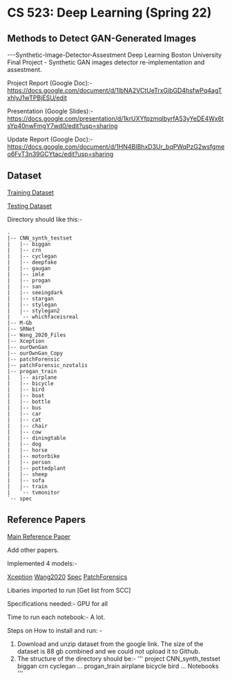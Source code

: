 # CS 523: Deep Learning (Spring 22)
## Methods to Detect GAN-Generated Images
---Synthetic-Image-Detector-Assestment
Deep Learning Boston University Final Project - Synthetic GAN images detector re-implementation and assestment. 

Project Report (Google Doc):- https://docs.google.com/document/d/1lbNA2VCtUeTrxGibGD4hsfwPq4agTxhlyJ1wTPBjESU/edit

Presentation (Google Slides):- https://docs.google.com/presentation/d/1krUXYfpzmqlbyrfA53yYeDE4Wx6tsYp40nwFmgY7wd0/edit?usp=sharing

Update Report (Google Doc):- https://docs.google.com/document/d/1HN4BIBhxD3Ur_bqPWqPzG2wsfgmeo6FvT3n39GCYtac/edit?usp=sharing

## Dataset

[Training Dataset](https://drive.google.com/file/d/1iVNBV0glknyTYGA9bCxT_d0CVTOgGcKh/view)

[Testing Dataset](https://drive.google.com/file/d/1z_fD3UKgWQyOTZIBbYSaQ-hz4AzUrLC1/view)

Directory should like this:-
```
.  
|-- CNN_synth_testset  
|   |-- biggan  
|   |-- crn  
|   |-- cyclegan  
|   |-- deepfake  
|   |-- gaugan  
|   |-- imle  
|   |-- progan  
|   |-- san  
|   |-- seeingdark  
|   |-- stargan  
|   |-- stylegan  
|   |-- stylegan2  
|   `-- whichfaceisreal  
|-- M-Gb  
|-- SRNet  
|-- Wang_2020_Files  
|-- Xception  
|-- ourOwnGan  
|-- ourOwnGan_Copy  
|-- patchForensic  
|-- patchForensic_nzotalis  
|-- progan_train  
|   |-- airplane  
|   |-- bicycle  
|   |-- bird  
|   |-- boat  
|   |-- bottle  
|   |-- bus  
|   |-- car  
|   |-- cat  
|   |-- chair  
|   |-- cow  
|   |-- diningtable  
|   |-- dog  
|   |-- horse  
|   |-- motorbike  
|   |-- person  
|   |-- pottedplant  
|   |-- sheep  
|   |-- sofa  
|   |-- train  
|   `-- tvmonitor  
`-- spec  
```

## Reference Papers

[Main Reference Paper](https://arxiv.org/pdf/2104.02617.pdf)

Add other papers.

Implemented 4 models:-

[Xception](https://github.com/MinhNguyen99AI/DeepLearning523---Synthetic-Image-Detector-Assestment/blob/main/Xception.ipynb)
[Wang2020](https://github.com/MinhNguyen99AI/DeepLearning523---Synthetic-Image-Detector-Assestment/blob/main/Wang_2020.ipynb)
[Spec](https://github.com/MinhNguyen99AI/DeepLearning523---Synthetic-Image-Detector-Assestment/blob/main/spec.ipynb)
[PatchForensics](https://github.com/MinhNguyen99AI/DeepLearning523---Synthetic-Image-Detector-Assestment/blob/main/PatchForensic.ipynb)

Libaries imported to run [Get list from SCC]

Specifications needed:- GPU for all

Time to run each notebook:- A lot.

Steps on How to install and run: -
  1. Download and unzip dataset from the google link. The size of the dataset is 88 gb combined and we could not upload it to Github. 
  2. The structure of the directory should be:-
'''
project
  CNN_synth_testset
    biggan
    crn
    cyclegan
    ...
  progan_train
    airplane
    bicycle
    bird
    ...
  Notebooks
'''
